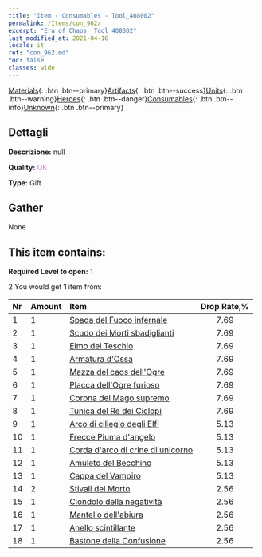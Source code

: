 ```yaml
---
title: "Item - Consumables - Tool_408002"
permalink: /Items/con_962/
excerpt: "Era of Chaos  Tool_408002"
last_modified_at: 2021-04-16
locale: it
ref: "con_962.md"
toc: false
classes: wide
---
```

 [Materials](/it/Items/){: .btn .btn--primary}[Artifacts](/it/Items/Artifacts/){: .btn .btn--success}[Units](/it/Items/Units/){: .btn .btn--warning}[Heroes](/it/Items/Heroes/){: .btn .btn--danger}[Consumables](/it/Items/Consumables/){: .btn .btn--info}[Unknown](/it/Items/Unknown/){: .btn .btn--primary}

## Dettagli
 **Descrizione:** null

 **Quality:** <span style="color: #DA70D6">OK</span>

 **Type:** Gift

## Gather

  None

## This item contains:

 **Required Level to open:** 1

 2 You would get **1** item  from:

  | Nr | Amount |     Item    | Drop Rate,% |
  |:---|:-------|:------------|:---------:|
  | 1 | 1 | [Spada del Fuoco infernale](/it/Items/art_121/) | 7.69 | 
  | 2 | 1 | [Scudo dei Morti sbadiglianti](/it/Items/art_122/) | 7.69 | 
  | 3 | 1 | [Elmo del Teschio](/it/Items/art_123/) | 7.69 | 
  | 4 | 1 | [Armatura d'Ossa](/it/Items/art_124/) | 7.69 | 
  | 5 | 1 | [Mazza del caos dell'Ogre](/it/Items/art_125/) | 7.69 | 
  | 6 | 1 | [Placca dell'Ogre furioso](/it/Items/art_126/) | 7.69 | 
  | 7 | 1 | [Corona del Mago supremo](/it/Items/art_127/) | 7.69 | 
  | 8 | 1 | [Tunica del Re dei Ciclopi](/it/Items/art_128/) | 7.69 | 
  | 9 | 1 | [Arco di ciliegio degli Elfi](/it/Items/art_103/) | 5.13 | 
  | 10 | 1 | [Frecce Piuma d'angelo](/it/Items/art_104/) | 5.13 | 
  | 11 | 1 | [Corda d'arco di crine di unicorno](/it/Items/art_105/) | 5.13 | 
  | 12 | 1 | [Amuleto del Becchino](/it/Items/art_129/) | 5.13 | 
  | 13 | 1 | [Cappa del Vampiro](/it/Items/art_130/) | 5.13 | 
  | 14 | 2 | [Stivali del Morto](/it/Items/art_131/) | 2.56 | 
  | 15 | 1 | [Ciondolo della negatività](/it/Items/art_136/) | 2.56 | 
  | 16 | 1 | [Mantello dell'abiura](/it/Items/art_137/) | 2.56 | 
  | 17 | 1 | [Anello scintillante](/it/Items/art_138/) | 2.56 | 
  | 18 | 1 | [Bastone della Confusione](/it/Items/art_139/) | 2.56 | 
